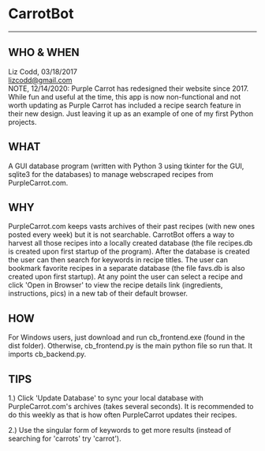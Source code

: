 # CarrotBot
-----------

WHO & WHEN
----------

Liz Codd, 03/18/2017 <br>
lizcodd@gmail.com <br>
NOTE, 12/14/2020: Purple Carrot has redesigned their website since 2017. While fun and useful at the time, this app is now non-functional and not worth updating as Purple Carrot has included a recipe search feature in their new design. Just leaving it up as an example of one of my first Python projects.

WHAT
----

A GUI database program (written with Python 3 using tkinter for the GUI, sqlite3 for the databases) to manage
webscraped recipes from PurpleCarrot.com.

WHY
---

PurpleCarrot.com keeps vasts archives of their past recipes (with new ones posted every week) but it is not searchable.
CarrotBot offers a way to harvest all those recipes into a locally created database (the file recipes.db is created upon
first startup of the program). After the database is created the user can then search for keywords in recipe titles.
The user can bookmark favorite recipes in a separate database (the file favs.db is also created upon first startup).
At any point the user can select a recipe and click 'Open in Browser' to view the recipe details link (ingredients, instructions, pics)
in a new tab of their default browser.

HOW
---
For Windows users, just download and run cb_frontend.exe (found in the dist folder).
Otherwise, cb_frontend.py is the main python file so run that. It imports cb_backend.py.

TIPS
---

1.) Click 'Update Database' to sync your local database with PurpleCarrot.com's archives (takes several seconds).
It is recommended to do this weekly as that is how often PurpleCarrot updates their recipes.

2.) Use the singular form of keywords to get more results (instead of searching for 'carrots' try 'carrot').
